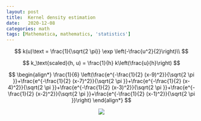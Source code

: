 ```yaml
---
layout: post
title:  Kernel density estimation
date:   2020-12-08
categories: math
tags: [Mathematica, mathematics, 'statistics']
---
```



$$
k(u)\text = \frac{1}{\sqrt{2 \pi}} \exp \left(-\frac{u^2}{2}\right)\\
$$

$$
k_\text{scaled}(h, u) = \frac{1}{h} k\left(\frac{u}{h}\right)
$$

$$
\begin{align*}
\frac{1}{6} \left(\frac{e^{-\frac{1}{2} (x-9)^2}}{\sqrt{2 \pi }}+\frac{e^{-\frac{1}{2} (x-7)^2}}{\sqrt{2 \pi }}+\frac{e^{-\frac{1}{2} (x-4)^2}}{\sqrt{2 \pi }}+\frac{e^{-\frac{1}{2} (x-3)^2}}{\sqrt{2 \pi }}+\frac{e^{-\frac{1}{2} (x-2)^2}}{\sqrt{2 \pi }}+\frac{e^{-\frac{1}{2} (x-1)^2}}{\sqrt{2 \pi }}\right)
\end{align*}
$$

<p align="center">
<img src="{{ site_url }}/kernel_density.gif" /> 
</p>
